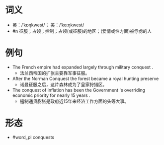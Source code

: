 # 词义
- 英：/ˈkɒŋkwest/； 美：/ˈkɑːŋkwest/
- #n 征服；占领；控制；占领(或征服)的地区；(爱情或性方面)被俘虏的人
# 例句
- The French empire had expanded largely through military conquest .
	- 法兰西帝国的扩张主要靠军事征服。
- After the Norman Conquest the forest became a royal hunting preserve
	- 诺曼征服之后，这片森林成为了皇家狩猎区。
- The conquest of inflation has been the Government 's overriding economic priority for nearly 15 years .
	- 遏制通货膨胀是政府近15年来经济工作方面的头等大事。
# 形态
- #word_pl conquests
